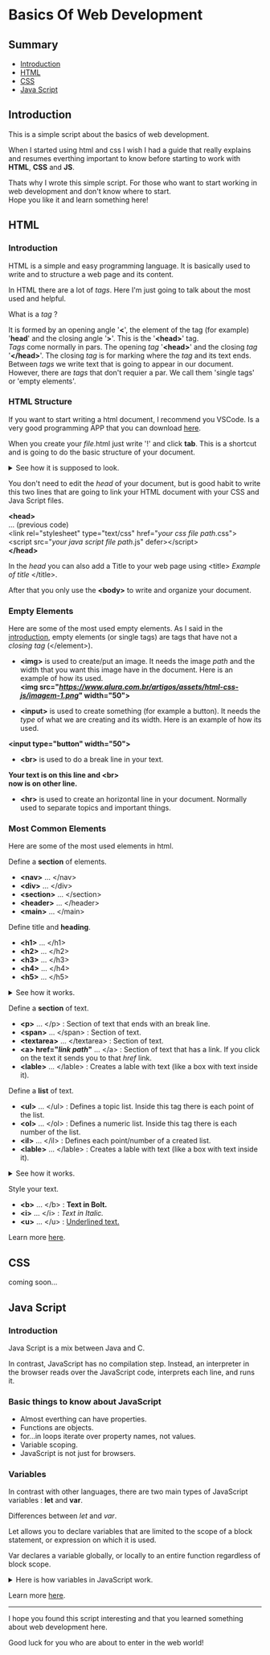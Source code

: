 # Basics Of Web Development
## Summary
  - <a href="https://github.com/rafaelcoias/Web_Development#introduction">Introduction</a>
  - <a href="https://github.com/rafaelcoias/Web_Development#html">HTML</a>
  - <a href="https://github.com/rafaelcoias/Web_Development#css">CSS</a>
  - <a href="https://github.com/rafaelcoias/Web_Development#java-script">Java Script</a>
## Introduction

  This is a simple script about the basics of web development. <br>
  
  When I started using html and css I wish I had a guide that really explains and resumes everthing important to know before starting to work with **HTML**, **CSS** and **JS**. <br>
  
  Thats why I wrote this simple script. For those who want to start working in web development and don't know where to start.<br>
  Hope you like it and learn something here!

## HTML

  ### Introduction <br>
  
  HTML is a simple and easy programming language. It is basically used to write and to structure a web page and its content.
  
  In HTML there are a lot of *tags*. Here I'm just going to talk about the most used and helpful. 
  
  What is a *tag* ? <br>
  
  It is formed by an opening angle '**<**', the element of the tag (for example) '**head**' and the closing angle '**>**'. This is the '**<head&gt;**' tag. <br>
  *Tags* come normally in pars. The opening *tag* '**<head&gt;**' and the closing *tag* '**</head&gt;**'. The closing *tag* is for marking where the *tag* and its text ends. <br>
  Between *tags* we write text that is going to appear in our document. <br>
  However, there are *tags* that don't requier a par. We call them 'single tags' or 'empty elements'. <br>
 
  ### HTML Structure
  
  If you want to start writing a html document, I recommend you VSCode. Is a very good programming APP that you can download <a href="https://code.visualstudio.com/download">here</a>. <br>
  
  When you create your *file*.html just write '!' and click **tab**. This is a shortcut and is going to do the basic structure of your document.
  <details><summary>See how it is supposed to look.</summary>
  
  ![image](https://user-images.githubusercontent.com/91686183/154813050-937286e7-495f-4717-8638-7de61efa4405.png)
  
  </details>
  
  You don't need to edit the *head* of your document, but is good habit to write this two lines that are going to link your HTML document with your CSS and Java Script files. <br>
  
  **<head&gt;** <br>
      ... (previous code) <br>
      <link rel="stylesheet" type="text/css" href="<i>your css file path</i>.css"&gt; <br>
      <script src="<i>your java script file path</i>.js" defer&gt;</script&gt; <br>
  **</head&gt;**
  
  In the *head* you can also add a Title to your web page using <title&gt; *Example of title* </title&gt;.
  
  After that you only use the **<body&gt;** to write and organize your document.
  
  ### Empty Elements
  
  Here are some of the most used empty elements. As I said in the <a href="https://github.com/rafaelcoias/basics_of_web_dev/edit/main/README.md#introduction">introduction</a>, empty elements (or single tags) are tags that have not a *closing tag* (</element&gt;).
  
  - **<img&gt;** is used to create/put an image. It needs the image *path* and the width that you want this image have in the document. Here is an example of how its used. <br> <b><img src="<i>https://www.alura.com.br/artigos/assets/html-css-js/imagem-1.png</i>" width="50"&gt;</b>
  
  - <b><input&gt;</b> is used to create something (for example a button). It needs the <i>type</i> of what we are creating and its width. Here is an example of how its used. <br>
  
  <b><input type="button" width="50"&gt;</b>
    
  - <b><br&gt;</b> is used to do a break line in your text. <br>
  
  <b>Your text is on this line and <br&gt; <br>
    now is on other line.</b>

  - <b><hr&gt;</b> is used to create an horizontal line in your document. Normally used to separate topics and important things. <br>

   ### Most Common Elements
 
   Here are some of the most used elements in html.
    
   Define a **section** of elements.
  - **<nav&gt;** ... </nav&gt;
  - **<div&gt;** ... </div&gt;
  - **<section&gt;** ... </section&gt;
  - **<header&gt;** ... </header&gt;
  - **<main&gt;** ... </main&gt;
    
   Define title and **heading**.
    
  - **<h1&gt;** ... </h1&gt;
  - **<h2&gt;** ... </h2&gt;
  - **<h3&gt;** ... </h3&gt;
  - **<h4&gt;** ... </h4&gt;
  - **<h5&gt;** ... </h5&gt;
   
  <details><summary>See how it works.</summary>
  
  ![image](https://user-images.githubusercontent.com/91686183/154815153-c7028648-5ee0-479b-ac22-a6c989d6c438.png)
  </details>

   Define a **section** of text.
    
  - **<p&gt;** ... </p&gt; : Section of text that ends with an break line. 
  - **<span&gt;** ... </span&gt; : Section of text.
  - **<textarea&gt;** ... </textarea&gt; : Section of text.
  - **<a&gt; href="*link path*"** ... </a&gt; : Section of text that has a link. If you click on the text it sends you to that *href* link.
  - **<lable&gt;** ... </lable&gt; : Creates a lable with text (like a box with text inside it).

   Define a **list** of text.
    
  - **<ul&gt;** ... </ul&gt; : Defines a topic list. Inside this tag there is each point of the list.
  - **<ol&gt;** ... </ol&gt; : Defines a numeric list. Inside this tag there is each number of the list.
  - **<il&gt;** ... </il&gt; : Defines each point/number of a created list.
  - **<lable&gt;** ... </lable&gt; : Creates a lable with text (like a box with text inside it).
    
  <details><summary>See how it works.</summary>
  
  ![image](https://user-images.githubusercontent.com/91686183/154819050-3e58b1d2-4a74-4e70-9f4e-3c1b3d6f04e9.png)
  </details>
    
   Style your text.
    
  - **<b&gt;** ... </b&gt; : **Text in Bolt.**
  - **<i&gt;** ... </i&gt; : *Text in Italic.*
  - **<u&gt;** ... </u&gt; : <ins>Underlined text.</ins>
   
   Learn more <a href="https://www.w3schools.com/TAgs/default.asp">here</a>.
    
## CSS
    
   coming soon... <br>
    
## Java Script
    
   ### Introduction <br>
    
   Java Script is a mix between Java and C. <br>
    
   In contrast, JavaScript has no compilation step. Instead, an interpreter in the browser reads over the JavaScript code, interprets each line, and runs it.
    
   ### Basic things to know about JavaScript
    
  - Almost everthing can have properties.
  - Functions are objects.
  - for...in loops iterate over property names, not values.
  - Variable scoping.
  - JavaScript is not just for browsers.
    
   ### Variables
    
   In contrast with other languages, there are two main types of JavaScript variables : **let** and **var**.
    
   Differences between *let* and *var*. <br>
    
   Let allows you to declare variables that are limited to the scope of a block statement, or expression on which it is used.
    
   Var declares a variable globally, or locally to an entire function regardless of block scope.
    
  <details><summary>Here is how variables in JavaScript work.</summary>
  
  ![image](https://user-images.githubusercontent.com/91686183/154819344-758f7d20-9659-40f4-b7cc-bb15279a8680.png)
  </details>
    
   Learn more <a href="https://www.geeksforgeeks.org/difference-between-var-and-let-in-javascript/">here</a>.
    
<hr>
    
   I hope you found this script interesting and that you learned something about web development here. 
    
   Good luck for you who are about to enter in the web world!
